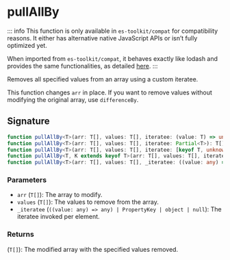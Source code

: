 # pullAllBy

::: info
This function is only available in `es-toolkit/compat` for compatibility reasons. It either has alternative native JavaScript APIs or isn’t fully optimized yet.

When imported from `es-toolkit/compat`, it behaves exactly like lodash and provides the same functionalities, as detailed [here](../../../compatibility.md).
:::

Removes all specified values from an array using a custom iteratee.

This function changes `arr` in place.
If you want to remove values without modifying the original array, use `differenceBy`.

## Signature

```typescript
function pullAllBy<T>(arr: T[], values: T[], iteratee: (value: T) => unknown): T[];
function pullAllBy<T>(arr: T[], values: T[], iteratee: Partial<T>): T[];
function pullAllBy<T>(arr: T[], values: T[], iteratee: [keyof T, unknown]): T[];
function pullAllBy<T, K extends keyof T>(arr: T[], values: T[], iteratee: K): T[];
function pullAllBy<T>(arr: T[], values: T[], _iteratee: ((value: any) => any) | PropertyKey | object | null);
```

### Parameters

- `arr` (`T[]`): The array to modify.
- `values` (`T[]`): The values to remove from the array.
- `_iteratee` (`((value: any) => any) | PropertyKey | object | null`): The iteratee invoked per element.

### Returns

(`T[]`): The modified array with the specified values removed.